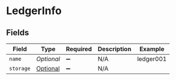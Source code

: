 # LedgerInfo


## Fields

| Field                                               | Type                                                | Required                                            | Description                                         | Example                                             |
| --------------------------------------------------- | --------------------------------------------------- | --------------------------------------------------- | --------------------------------------------------- | --------------------------------------------------- |
| `name`                                              | *Optional<String>*                                  | :heavy_minus_sign:                                  | N/A                                                 | ledger001                                           |
| `storage`                                           | [Optional<Storage>](../../models/shared/Storage.md) | :heavy_minus_sign:                                  | N/A                                                 |                                                     |
